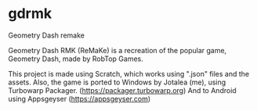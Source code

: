 # gdrmk
Geometry Dash remake

Geometry Dash RMK (ReMaKe) is a recreation of the popular game, Geometry Dash, made by RobTop Games.

This project is made using Scratch, which works using ".json" files and the assets.
Also, the game is ported to Windows by Jotalea (me), using Turbowarp Packager. (https://packager.turbowarp.org)
And to Android using Appsgeyser (https://appsgeyser.com)
